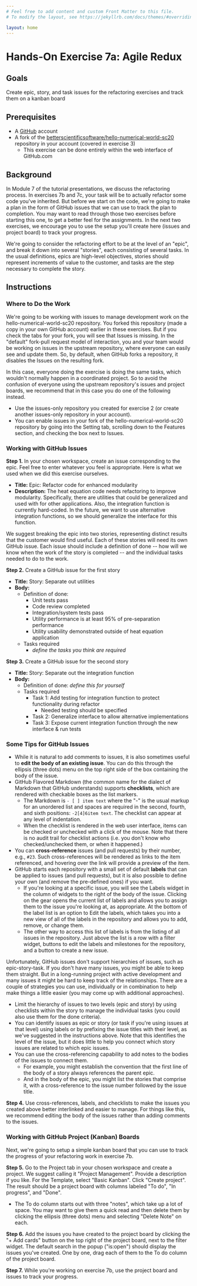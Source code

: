 ```yaml
---
# Feel free to add content and custom Front Matter to this file.
# To modify the layout, see https://jekyllrb.com/docs/themes/#overriding-theme-defaults

layout: home
---
```

# Hands-On Exercise 7a: Agile Redux

## Goals
Create epic, story, and task issues for the refactoring exercises and track them on a kanban board

## Prerequisites
* A [GitHub](https://github.com) account
* A fork of the [betterscientificsoftware/hello-numerical-world-sc20](https://github.com/betterscientificsoftware/hello-numerical-world-sc20) repository in your account (covered in exercise 3)
   - This exercise can be done entirely within the web interface of GitHub.com

## Background
In Module 7 of the tutorial presentations, we discuss the refactoring process.  In exercises 7b and 7c, your task will be to actually refactor some code you've inherited.  But before we start on the code, we're going to make a plan in the form of GitHub issues that we can use to track the plan to completion.  You may want to read through those two exercises before starting this one, to get a better feel for the assignments.  In the next two exercises, we encourage you to use the setup you'll create here (issues and project board) to track your progress.

We're going to consider the refactoring effort to be at the level of an "epic", and break it down into several "stories", each consisting of several tasks.  In the usual definitions, epics are high-level objectives, stories should represent increments of value to the customer, and tasks are the step necessary to complete the story.

## Instructions 

### Where to Do the Work

We're going to be working with issues to manage development work on the hello-numerical-world-sc20 repository. You forked this repository (made a copy in your own GitHub account) earlier in these exercises.  But if you check the tabs for your fork, you will see that Issues is missing.  In the "default" fork-pull request model of interaction, you and your team would be working on issues in the upstream repository, where everyone can easily see and update them.  So, by default, when GitHub forks a repository, it disables the Issues on the resulting fork.

In this case, everyone doing the exercise is doing the same tasks, which wouldn't normally happen in a coordinated project.  So to avoid the confusion of everyone using the upstream repository's issues and project boards, we recommend that in this case you do one of the following instead.
   - Use the issues-only repository you created for exercise 2 (or create another issues-only repository in your account).
   - You can enable issues in your fork of the hello-numerical-world-sc20 repository by going into the Setting tab, scrolling down to the Features section, and checking the box next to Issues.

### Working with GitHub Issues

**Step 1.** In your chosen workspace, create an issue corresponding to the epic.  Feel free to enter whatever you feel is appropriate.  Here is what we used when we did this exercise ourselves.
   - **Title:** Epic: Refactor code for enhanced modularity
   - **Description:** The heat equation code needs refactoring to improve modularity. Specifically, there are utilities that could be generalized and used with for other applications. Also, the integration function is currently hard-coded. In the future, we want to use alternative integration functions, so we should generalize the interface for this function.

We suggest breaking the epic into two stories, representing distinct results that the customer would find useful. Each of these stories will need its own GitHub issue.  Each issue should include a definition of done -- how will we know when the work of the story is completed -- and the individual tasks needed to do to the work.

**Step 2.** Create a GitHub issue for the first story
   - **Title:** Story: Separate out utilities
   - **Body:**
      - Definition of done: 
         - Unit tests pass
         - Code review completed
         - Integration/system tests pass
         - Utility performance is at least 95% of pre-separation performance
         - Utility usability demonstrated outside of heat equation application
      - Tasks required
         - *define the tasks you think are required*

**Step 3.** Create a GitHub issue for the second story
   - **Title:** Story: Separate out the integration function
   - **Body:**
      - Definition of done: *define this for yourself*
      - Tasks required
         - Task 1: Add testing for integration function to protect functionality during refactor
            - Needed testing should be specified
         - Task 2: Generalize interface to allow alternative implementations
         - Task 3: Expose current integration function through the new interface & run tests

### Some Tips for GitHub Issues

* While it is natural to add comments to issues, it is also sometimes useful to **edit the body of an existing issue**. You can do this through the ellipsis (three dots) menu on the top right side of the box containing the body of the issue.
* GitHub Flavored Markdown (the common name for the dialect of Markdown that GitHub understands) supports **checklists**, which are rendered with checkable boxes as the list markers.
   - The Markdown is `- [ ] item text` where the "-" is the usual markup for an unordered list and spaces are required in the second, fourth, and sixth positions: `-2[4]6item text`.  The checklist can appear at any level of indentation.
   - When the checklist is rendered in the web user interface, items can be checked or unchecked with a click of the mouse.  Note that there is no audit trail for checklist actions (i.e. you don't know who checked/unchecked them, or when it happened.)
* You can **cross-reference** issues (and pull requests) by their number, e.g., `#23`.  Such cross-references will be rendered as links to the item referenced, and hovering over the link will provide a preview of the item.
* GitHub starts each repository with a small set of default **labels** that can be applied to issues (and pull requests), but it is also possible to define your own (and remove the pre-defined ones) if you want.
   - If you're looking at a specific issue, you will see the Labels widget in the column of widgets to the right of the body of the issue.  Clicking on the gear opens the current list of labels and allows you to assign them to the issue you're looking at, as appropriate.  At the bottom of the label list is an option to Edit the labels, which takes you into a new view of all of the labels in the repository and allows you to add, remove, or change them.
   - The other way to access this list of labels is from the listing of all issues in the repository.  Just above the list is a row with a filter widget, buttons to edit the labels and milestones for the repository, and a button to create a new issue.

Unfortunately, GitHub issues don't support hierarchies of issues, such as epic-story-task.  If you don't have many issues, you might be able to keep them straight.  But in a long-running project with active development and many issues it might be hard to keep track of the relationships.  There are a couple of strategies you can use, individually or in combination to help make things a little easier (you may come up with additional approaches).
   - Limit the hierarchy of issues to two levels (epic and story) by using checklists within the story to manage the individual tasks (you could also use them for the done criteria).
   - You can identify issues as epic or story (or task if you're using issues at that level) using labels or by prefixing the issue titles with their level, as we've suggested in the instructions above.  Note that this identifies the level of the issue, but it does little to help you connect which story issues are related to which epic issues.
   - You can use the cross-referencing capability to add notes to the bodies of the issues to connect them.
      - For example, you might establish the convention that the first line of the body of a story always references the parent epic.
      - And in the body of the epic, you might list the stories that comprise it, with a cross-reference to the issue number followed by the issue title.

**Step 4.** Use cross-references, labels, and checklists to make the issues you created above better interlinked and easier to manage.  For things like this, we recommend editing the body of the issues rather than adding comments to the issues.

### Working with GitHub Project (Kanban) Boards

Next, we're going to setup a simple kanban board that you can use to track the progress of your refactoring work in exercise 7b.

**Step 5.** Go to the Project tab in your chosen workspace and create a project.  We suggest calling it "Project Management".  Provide a description if you like.  For the Template, select "Basic Kanban".  Click "Create project".  The result should be a project board with columns labeled "To do", "In progress", and "Done".
   - The To do column starts out with three "notes", which take up a lot of space.  You may want to give them a quick read and then delete them by clicking the ellipsis (three dots) menu and selecting "Delete Note" on each.

**Step 6.** Add the issues you have created to the project board by clicking the "+ Add cards" button on the top right of the project board, next to the filter widget.  The default search in the popup ("is:open") should display the issues you've created.  One by one, drag each of them to the To do column of the project board.

**Step 7.** While you're working on exercise 7b, use the project board and issues to track your progress.
